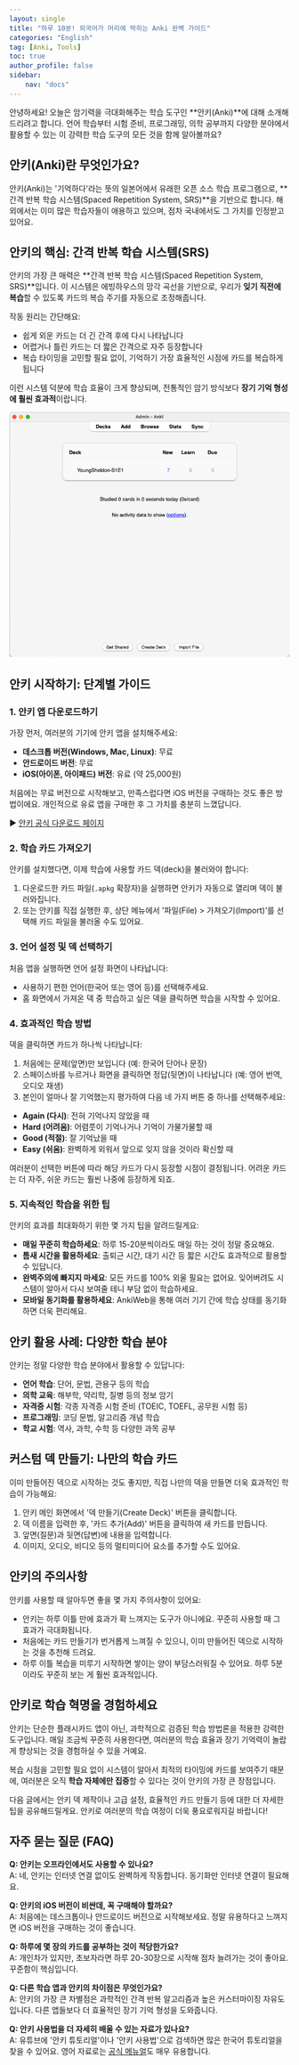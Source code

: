 ```yaml
---
layout: single
title: "하루 10분! 외국어가 머리에 박히는 Anki 완벽 가이드"
categories: "English"
tag: [Anki, Tools]
toc: true
author_profile: false
sidebar:
    nav: "docs"
---
```

안녕하세요! 오늘은 암기력을 극대화해주는 학습 도구인 **안키(Anki)**에 대해 소개해드리려고 합니다. 언어 학습부터 시험 준비, 프로그래밍, 의학 공부까지 다양한 분야에서 활용할 수 있는 이 강력한 학습 도구의 모든 것을 함께 알아볼까요?

## 안키(Anki)란 무엇인가요?

안키(Anki)는 '기억하다'라는 뜻의 일본어에서 유래한 오픈 소스 학습 프로그램으로, **간격 반복 학습 시스템(Spaced Repetition System, SRS)**을 기반으로 합니다. 해외에서는 이미 많은 학습자들이 애용하고 있으며, 점차 국내에서도 그 가치를 인정받고 있어요.

## 안키의 핵심: 간격 반복 학습 시스템(SRS)

안키의 가장 큰 매력은 **간격 반복 학습 시스템(Spaced Repetition System, SRS)**입니다. 이 시스템은 에빙하우스의 망각 곡선을 기반으로, 우리가 **잊기 직전에 복습**할 수 있도록 카드의 복습 주기를 자동으로 조정해줍니다.

작동 원리는 간단해요:

- 쉽게 외운 카드는 더 긴 간격 후에 다시 나타납니다
- 어렵거나 틀린 카드는 더 짧은 간격으로 자주 등장합니다
- 복습 타이밍을 고민할 필요 없이, 기억하기 가장 효율적인 시점에 카드를 복습하게 됩니다

이런 시스템 덕분에 학습 효율이 크게 향상되며, 전통적인 암기 방식보다 **장기 기억 형성에 훨씬 효과적**이랍니다.

![My Anki](/assets/post-images/2025-04-16-AnkiGuide/My%20Anki.png)

## 안키 시작하기: 단계별 가이드

### 1. 안키 앱 다운로드하기

가장 먼저, 여러분의 기기에 안키 앱을 설치해주세요:

- **데스크톱 버전(Windows, Mac, Linux)**: 무료
- **안드로이드 버전**: 무료
- **iOS(아이폰, 아이패드) 버전**: 유료 (약 25,000원)

처음에는 무료 버전으로 시작해보고, 만족스럽다면 iOS 버전을 구매하는 것도 좋은 방법이에요. 개인적으로 유료 앱을 구매한 후 그 가치를 충분히 느꼈답니다.

▶ [안키 공식 다운로드 페이지](https://apps.ankiweb.net/)

### 2. 학습 카드 가져오기

안키를 설치했다면, 이제 학습에 사용할 카드 덱(deck)을 불러와야 합니다:

1. 다운로드한 카드 파일(`.apkg` 확장자)을 실행하면 안키가 자동으로 열리며 덱이 불러와집니다.
2. 또는 안키를 직접 실행한 후, 상단 메뉴에서 '파일(File) > 가져오기(Import)'를 선택해 카드 파일을 불러올 수도 있어요.

### 3. 언어 설정 및 덱 선택하기

처음 앱을 실행하면 언어 설정 화면이 나타납니다:

- 사용하기 편한 언어(한국어 또는 영어 등)를 선택해주세요.
- 홈 화면에서 가져온 덱 중 학습하고 싶은 덱을 클릭하면 학습을 시작할 수 있어요.

### 4. 효과적인 학습 방법

덱을 클릭하면 카드가 하나씩 나타납니다:

1. 처음에는 문제(앞면)만 보입니다 (예: 한국어 단어나 문장)
2. 스페이스바를 누르거나 화면을 클릭하면 정답(뒷면)이 나타납니다 (예: 영어 번역, 오디오 재생)
3. 본인이 얼마나 잘 기억했는지 평가하여 다음 네 가지 버튼 중 하나를 선택해주세요:

- **Again (다시)**: 전혀 기억나지 않았을 때
- **Hard (어려움)**: 어렴풋이 기억나거나 기억이 가물가물할 때
- **Good (적절)**: 잘 기억났을 때
- **Easy (쉬움)**: 완벽하게 외워서 앞으로 잊지 않을 것이라 확신할 때

여러분이 선택한 버튼에 따라 해당 카드가 다시 등장할 시점이 결정됩니다. 어려운 카드는 더 자주, 쉬운 카드는 훨씬 나중에 등장하게 되죠.

### 5. 지속적인 학습을 위한 팁

안키의 효과를 최대화하기 위한 몇 가지 팁을 알려드릴게요:

- **매일 꾸준히 학습하세요**: 하루 15-20분씩이라도 매일 하는 것이 정말 중요해요.
- **틈새 시간을 활용하세요**: 출퇴근 시간, 대기 시간 등 짧은 시간도 효과적으로 활용할 수 있답니다.
- **완벽주의에 빠지지 마세요**: 모든 카드를 100% 외울 필요는 없어요. 잊어버려도 시스템이 알아서 다시 보여줄 테니 부담 없이 학습하세요.
- **모바일 동기화를 활용하세요**: AnkiWeb을 통해 여러 기기 간에 학습 상태를 동기화하면 더욱 편리해요.

## 안키 활용 사례: 다양한 학습 분야

안키는 정말 다양한 학습 분야에서 활용할 수 있답니다:

- **언어 학습**: 단어, 문법, 관용구 등의 학습
- **의학 교육**: 해부학, 약리학, 질병 등의 정보 암기
- **자격증 시험**: 각종 자격증 시험 준비 (TOEIC, TOEFL, 공무원 시험 등)
- **프로그래밍**: 코딩 문법, 알고리즘 개념 학습
- **학교 시험**: 역사, 과학, 수학 등 다양한 과목 공부

## 커스텀 덱 만들기: 나만의 학습 카드

이미 만들어진 덱으로 시작하는 것도 좋지만, 직접 나만의 덱을 만들면 더욱 효과적인 학습이 가능해요:

1. 안키 메인 화면에서 '덱 만들기(Create Deck)' 버튼을 클릭합니다.
2. 덱 이름을 입력한 후, '카드 추가(Add)' 버튼을 클릭하여 새 카드를 만듭니다.
3. 앞면(질문)과 뒷면(답변)에 내용을 입력합니다.
4. 이미지, 오디오, 비디오 등의 멀티미디어 요소를 추가할 수도 있어요.

## 안키의 주의사항

안키를 사용할 때 알아두면 좋을 몇 가지 주의사항이 있어요:

- 안키는 하루 이틀 만에 효과가 확 느껴지는 도구가 아니에요. 꾸준히 사용할 때 그 효과가 극대화됩니다.
- 처음에는 카드 만들기가 번거롭게 느껴질 수 있으니, 이미 만들어진 덱으로 시작하는 것을 추천해 드려요.
- 하루 이틀 복습을 미루기 시작하면 쌓이는 양이 부담스러워질 수 있어요. 하루 5분이라도 꾸준히 보는 게 훨씬 효과적입니다.

## 안키로 학습 혁명을 경험하세요

안키는 단순한 플래시카드 앱이 아닌, 과학적으로 검증된 학습 방법론을 적용한 강력한 도구입니다. 매일 조금씩 꾸준히 사용한다면, 여러분의 학습 효율과 장기 기억력이 놀랍게 향상되는 것을 경험하실 수 있을 거예요.

복습 시점을 고민할 필요 없이 시스템이 알아서 최적의 타이밍에 카드를 보여주기 때문에, 여러분은 오직 **학습 자체에만 집중**할 수 있다는 것이 안키의 가장 큰 장점입니다.

다음 글에서는 안키 덱 제작이나 고급 설정, 효율적인 카드 만들기 등에 대한 더 자세한 팁을 공유해드릴게요. 안키로 여러분의 학습 여정이 더욱 풍요로워지길 바랍니다!

## 자주 묻는 질문 (FAQ)

**Q: 안키는 오프라인에서도 사용할 수 있나요?**  
A: 네, 안키는 인터넷 연결 없이도 완벽하게 작동합니다. 동기화만 인터넷 연결이 필요해요.

**Q: 안키의 iOS 버전이 비싼데, 꼭 구매해야 할까요?**  
A: 처음에는 데스크톱이나 안드로이드 버전으로 시작해보세요. 정말 유용하다고 느껴지면 iOS 버전을 구매하는 것이 좋습니다.

**Q: 하루에 몇 장의 카드를 공부하는 것이 적당한가요?**  
A: 개인차가 있지만, 초보자라면 하루 20-30장으로 시작해 점차 늘려가는 것이 좋아요. 꾸준함이 핵심입니다.

**Q: 다른 학습 앱과 안키의 차이점은 무엇인가요?**  
A: 안키의 가장 큰 차별점은 과학적인 간격 반복 알고리즘과 높은 커스터마이징 자유도입니다. 다른 앱들보다 더 효율적인 장기 기억 형성을 도와줍니다.

**Q: 안키 사용법을 더 자세히 배울 수 있는 자료가 있나요?**  
A: 유튜브에 '안키 튜토리얼'이나 '안키 사용법'으로 검색하면 많은 한국어 튜토리얼을 찾을 수 있어요. 영어 자료로는 [공식 메뉴얼](https://docs.ankiweb.net/)도 매우 유용합니다.